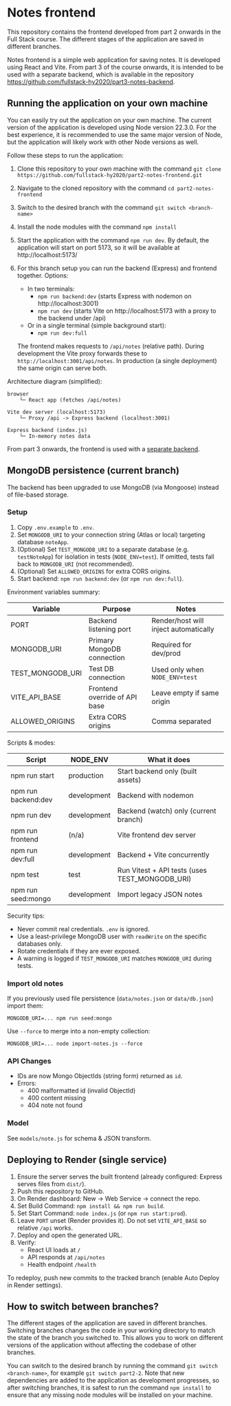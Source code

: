 # Notes frontend

This repository contains the frontend developed from part 2 onwards in the Full Stack course. The different stages of the application are saved in different branches.

Notes frontend is a simple web application for saving notes. It is developed using React and Vite. From part 3 of the course onwards, it is intended to be used with a separate backend, which is available in the repository https://github.com/fullstack-hy2020/part3-notes-backend.

## Running the application on your own machine

You can easily try out the application on your own machine. The current version of the application is developed using Node version 22.3.0. For the best experience, it is recommended to use the same major version of Node, but the application will likely work with other Node versions as well.

Follow these steps to run the application:

1. Clone this repository to your own machine with the command `git clone https://github.com/fullstack-hy2020/part2-notes-frontend.git`

2. Navigate to the cloned repository with the command `cd part2-notes-frontend`

3. Switch to the desired branch with the command `git switch <branch-name>`

4. Install the node modules with the command `npm install`

5. Start the application with the command `npm run dev`. By default, the application will start on port 5173, so it will be available at http://localhost:5173/

6. For this branch setup you can run the backend (Express) and frontend together. Options:
	 - In two terminals:
		 - `npm run backend:dev` (starts Express with nodemon on http://localhost:3001)
		 - `npm run dev` (starts Vite on http://localhost:5173 with a proxy to the backend under /api)
	 - Or in a single terminal (simple background start):
		 - `npm run dev:full`

	 The frontend makes requests to `/api/notes` (relative path). During development the Vite proxy forwards these to `http://localhost:3001/api/notes`. In production (a single deployment) the same origin can serve both.

Architecture diagram (simplified):

```
browser
	└─ React app (fetches /api/notes)

Vite dev server (localhost:5173)
	└─ Proxy /api -> Express backend (localhost:3001)

Express backend (index.js)
	└─ In-memory notes data
```

From part 3 onwards, the frontend is used with a [separate backend](https://github.com/fullstack-hy2020/part3-notes-backend).

## MongoDB persistence (current branch)

The backend has been upgraded to use MongoDB (via Mongoose) instead of file-based storage.

### Setup

1. Copy `.env.example` to `.env`.
2. Set `MONGODB_URI` to your connection string (Atlas or local) targeting database `noteApp`.
3. (Optional) Set `TEST_MONGODB_URI` to a separate database (e.g. `testNoteApp`) for isolation in tests (`NODE_ENV=test`). If omitted, tests fall back to `MONGODB_URI` (not recommended).
4. (Optional) Set `ALLOWED_ORIGINS` for extra CORS origins.
5. Start backend: `npm run backend:dev` (or `npm run dev:full`).

Environment variables summary:

| Variable | Purpose | Notes |
|----------|---------|-------|
| PORT | Backend listening port | Render/host will inject automatically |
| MONGODB_URI | Primary MongoDB connection | Required for dev/prod |
| TEST_MONGODB_URI | Test DB connection | Used only when `NODE_ENV=test` |
| VITE_API_BASE | Frontend override of API base | Leave empty if same origin |
| ALLOWED_ORIGINS | Extra CORS origins | Comma separated |

Scripts & modes:

| Script | NODE_ENV | What it does |
|--------|----------|-------------|
| npm run start | production | Start backend only (built assets) |
| npm run backend:dev | development | Backend with nodemon |
| npm run dev | development | Backend (watch) only (current branch) |
| npm run frontend | (n/a) | Vite frontend dev server |
| npm run dev:full | development | Backend + Vite concurrently |
| npm test | test | Run Vitest + API tests (uses TEST_MONGODB_URI) |
| npm run seed:mongo | development | Import legacy JSON notes |

Security tips:
* Never commit real credentials. `.env` is ignored.
* Use a least-privilege MongoDB user with `readWrite` on the specific databases only.
* Rotate credentials if they are ever exposed.
* A warning is logged if `TEST_MONGODB_URI` matches `MONGODB_URI` during tests.

### Import old notes

If you previously used file persistence (`data/notes.json` or `data/db.json`) import them:

```
MONGODB_URI=... npm run seed:mongo
```

Use `--force` to merge into a non-empty collection:

```
MONGODB_URI=... node import-notes.js --force
```

### API Changes

- IDs are now Mongo ObjectIds (string form) returned as `id`.
- Errors:
	- 400 malformatted id (invalid ObjectId)
	- 400 content missing
	- 404 note not found

### Model

See `models/note.js` for schema & JSON transform.


## Deploying to Render (single service)

1. Ensure the server serves the built frontend (already configured: Express serves files from `dist/`).
2. Push this repository to GitHub.
3. On Render dashboard: New -> Web Service -> connect the repo.
4. Set Build Command: `npm install && npm run build`.
5. Set Start Command: `node index.js` (or `npm run start:prod`).
6. Leave `PORT` unset (Render provides it). Do not set `VITE_API_BASE` so relative `/api` works.
7. Deploy and open the generated URL.
8. Verify:
	- React UI loads at `/`
	- API responds at `/api/notes`
	- Health endpoint `/health`

To redeploy, push new commits to the tracked branch (enable Auto Deploy in Render settings).

## How to switch between branches?

The different stages of the application are saved in different branches. Switching branches changes the code in your working directory to match the state of the branch you switched to. This allows you to work on different versions of the application without affecting the codebase of other branches.

You can switch to the desired branch by running the command `git switch <branch-name>`, for example `git switch part2-2`. Note that new dependencies are added to the application as development progresses, so after switching branches, it is safest to run the command `npm install` to ensure that any missing node modules will be installed on your machine.

